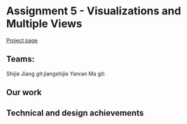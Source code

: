 Assignment 5 - Visualizations and Multiple Views
===
[Project page]()


Teams: 
---

Shijie Jiang git:jiangshijie
Yanran Ma  git:

Our work
---



Technical and design achievements
---



